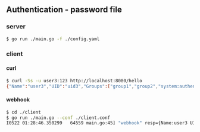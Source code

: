 ## Authentication - password file

### server
```sh
$ go run ./main.go -f ./config.yaml
```


### client

#### curl 

```sh
$ curl -Ss -u user3:123 http://localhost:8080/hello
{"Name":"user3","UID":"uid3","Groups":["group1","group2","system:authenticated"],"Extra":null}
```

#### webhook

```sh
$ cd ./client
$ go run ./main.go --conf ./client.conf
I0522 01:28:46.350299   64559 main.go:45] "webhook" resp={Name:user3 UID:uid3 Groups:[group1 group2 system:authenticated] Extra:map[]}
```
